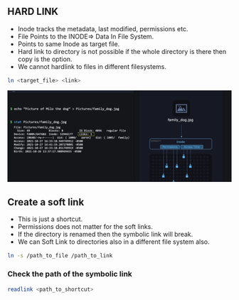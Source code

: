 ## HARD LINK
- Inode tracks the metadata, last modified, permissions etc.
- File Points to the INODE=> Data In File System.
- Points to same Inode as target file.
- Hard link to directory is not possible if the whole directory is there then copy is the option.
- We cannot hardlink to files in different filesystems.
```bash
ln <target_file> <link>
```
![alt text](image.png)
## Create a soft link
- This is just a shortcut.
- Permissions does not matter for the soft links.
- If the directory is renamed then the symbolic link will break.
- We can Soft Link to directories also in a different file system also.
```bash
ln -s /path_to_file /path_to_link
```
### Check the path of the symbolic link
```bash
readlink <path_to_shortcut>
```

